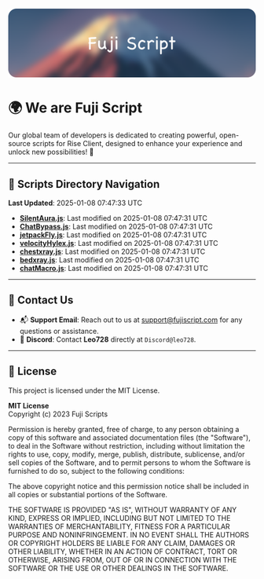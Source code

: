 ![Banner](.github/b.webp)

# 🌍 **We are Fuji Script**

Our global team of developers is dedicated to creating powerful, open-source scripts for Rise Client, designed to enhance your experience and unlock new possibilities! 🌟

---
<!-- SCRIPTS_NAVIGATION_START -->
## 📂 **Scripts Directory Navigation**

**Last Updated**: 2025-01-08 07:47:33 UTC

- **[SilentAura.js](scripts/SilentAura.js)**: Last modified on 2025-01-08 07:47:31 UTC
- **[ChatBypass.js](scripts/ChatBypass.js)**: Last modified on 2025-01-08 07:47:31 UTC
- **[jetpackFly.js](scripts/jetpackFly.js)**: Last modified on 2025-01-08 07:47:31 UTC
- **[velocityHylex.js](scripts/velocityHylex.js)**: Last modified on 2025-01-08 07:47:31 UTC
- **[chestxray.js](scripts/chestxray.js)**: Last modified on 2025-01-08 07:47:31 UTC
- **[bedxray.js](scripts/bedxray.js)**: Last modified on 2025-01-08 07:47:31 UTC
- **[chatMacro.js](scripts/chatMacro.js)**: Last modified on 2025-01-08 07:47:31 UTC

<!-- SCRIPTS_NAVIGATION_END -->

---

## 💬 **Contact Us**  
- 📬 **Support Email**: Reach out to us at [support@fujiscript.com](mailto:support@fujiscript.com) for any questions or assistance.  
- 💬 **Discord**: Contact **Leo728** directly at `Discord@leo728`.

---

## 📜 **License**

This project is licensed under the MIT License.  

**MIT License**  
Copyright (c) 2023 Fuji Scripts  

Permission is hereby granted, free of charge, to any person obtaining a copy of this software and associated documentation files (the "Software"), to deal in the Software without restriction, including without limitation the rights to use, copy, modify, merge, publish, distribute, sublicense, and/or sell copies of the Software, and to permit persons to whom the Software is furnished to do so, subject to the following conditions:  

The above copyright notice and this permission notice shall be included in all copies or substantial portions of the Software.  

THE SOFTWARE IS PROVIDED "AS IS", WITHOUT WARRANTY OF ANY KIND, EXPRESS OR IMPLIED, INCLUDING BUT NOT LIMITED TO THE WARRANTIES OF MERCHANTABILITY, FITNESS FOR A PARTICULAR PURPOSE AND NONINFRINGEMENT. IN NO EVENT SHALL THE AUTHORS OR COPYRIGHT HOLDERS BE LIABLE FOR ANY CLAIM, DAMAGES OR OTHER LIABILITY, WHETHER IN AN ACTION OF CONTRACT, TORT OR OTHERWISE, ARISING FROM, OUT OF OR IN CONNECTION WITH THE SOFTWARE OR THE USE OR OTHER DEALINGS IN THE SOFTWARE.  
